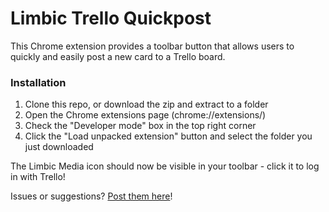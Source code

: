 # Limbic Trello Quickpost

This Chrome extension provides a toolbar button that allows users to quickly and easily post a new card to a Trello board.

### Installation

1. Clone this repo, or download the zip and extract to a folder
1. Open the Chrome extensions page (chrome://extensions/)
1. Check the "Developer mode" box in the top right corner
1. Click the "Load unpacked extension" button and select the folder you just downloaded

The Limbic Media icon should now be visible in your toolbar - click it to log in with Trello!

Issues or suggestions? [Post them here](/issues/)!